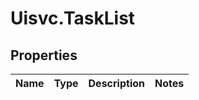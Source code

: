 # Uisvc.TaskList

## Properties
Name | Type | Description | Notes
------------ | ------------- | ------------- | -------------


